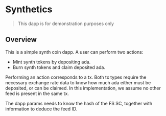 # Synthetics

> This dapp is for demonstration purposes only

## Overview 

This is a simple synth coin dapp.
A user can perform two actions:

- Mint synth tokens by depositing ada.
- Burn synth tokens and claim deposited ada.

Performing an action corresponds to a tx. 
Both tx types require the necessary exchange rate data
to know how much ada either must be deposited, or can be claimed. 
In this implementation, we assume no other feed is present in the same tx.

The dapp params needs to know the hash of the FS SC, together with
information to deduce the feed ID.
